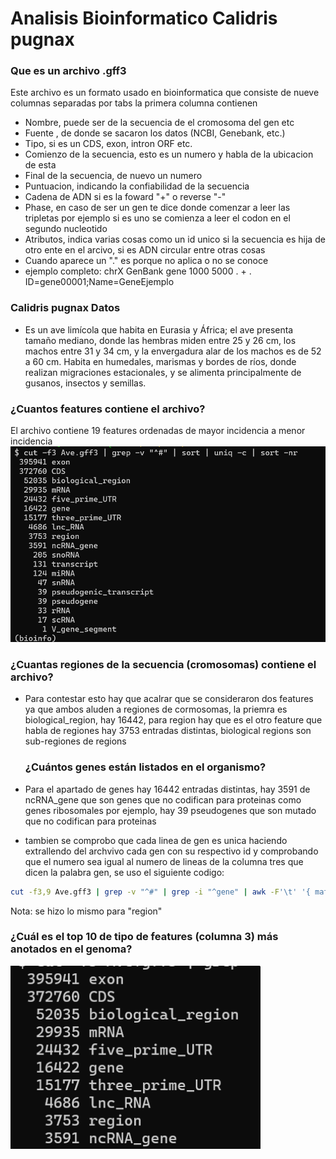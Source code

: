 # Analisis  Bioinformatico Calidris pugnax

### Que es un archivo .gff3

Este archivo es un formato usado en bioinformatica que consiste de nueve columnas separadas por tabs la primera columna contienen 

- Nombre, puede ser de la secuencia de el cromosoma del gen etc
- Fuente , de donde se sacaron los datos (NCBI, Genebank, etc.)
- Tipo, si es un CDS, exon, intron ORF etc.
- Comienzo de la secuencia, esto es un numero y habla de la ubicacion de esta 
- Final de la secuencia, de nuevo un numero
- Puntuacion, indicando la confiabilidad de la secuencia  
- Cadena de ADN si es la foward "+" o reverse "-"
- Phase, en caso de ser un gen te dice donde comenzar a leer las tripletas por ejemplo si es uno se comienza a leer el codon en el segundo nucleotido 
- Atributos, indica varias cosas como un id unico si la secuencia es hija de otro ente en el arcivo, si es ADN circular entre otras cosas
- Cuando aparece un "." es porque no aplica o no se conoce 
- ejemplo completo: chrX  GenBank  gene   1000   5000   .  +  .  ID=gene00001;Name=GeneEjemplo

### Calidris pugnax Datos 
- Es un ave limícola que habita en Eurasia y África; el ave presenta tamaño mediano, donde las hembras miden entre 25 y 26 cm, los machos entre 31 y 34 cm, y la envergadura alar de los machos es de 52 a 60 cm. Habita en humedales, marismas y bordes de ríos, donde realizan migraciones estacionales, y se alimenta principalmente de gusanos, insectos y semillas.


### ¿Cuantos features contiene el archivo?
El archivo contiene 19 features ordenadas de mayor incidencia a menor incidencia 
<img src="image.png" alt="" width="600">

### ¿Cuantas regiones de la secuencia (cromosomas) contiene el archivo?
- Para contestar esto hay que acalrar que se consideraron dos features ya que ambos aluden a regiones de cormosomas, la priemra es biological_region, hay 16442, para region hay que es el otro feature que habla de regiones hay 3753 entradas distintas, biological regions son sub-regiones de regions
  
  ### ¿Cuántos genes están listados en el organismo?
- Para el apartado de genes hay 16442 entradas distintas, hay 3591 de ncRNA_gene que son genes que no codifican para proteinas como genes ribosomales por ejemplo, hay 39 pseudogenes que son mutado que no codifican para proteinas  

- tambien se comprobo que cada linea de gen es unica haciendo extrallendo del archvivo cada gen con su respectivo id y comprobando que el numero sea igual al numero de lineas de la columna tres que dicen la palabra gen, se uso el siguiente codigo:

```bash
cut -f3,9 Ave.gff3 | grep -v "^#" | grep -i "^gene" | awk -F'\t' '{ match($2, /gene:([^;]+)/, arr); if(arr[1]!="") print arr[1] }' | sort | uniq | wc -l
```
Nota: se hizo lo mismo para "region" 
### ¿Cuál es el top 10 de tipo de features (columna 3) más anotados en el genoma?
<img src="image-1.png" alt="" width="400">
